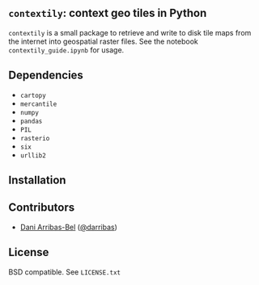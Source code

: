 `contextily`: context geo tiles in Python
-----------------------------------------

`contextily` is a small package to retrieve and write to disk tile maps from
the internet into geospatial raster files. See the notebook
`contextily_guide.ipynb` for usage.

## Dependencies

* `cartopy`
* `mercantile`
* `numpy`
* `pandas`
* `PIL`
* `rasterio`
* `six`
* `urllib2`

## Installation

## Contributors

* [Dani Arribas-Bel](http://darribas.org/) ([@darribas](http://twitter.com/darribas))

## License

BSD compatible. See `LICENSE.txt`

